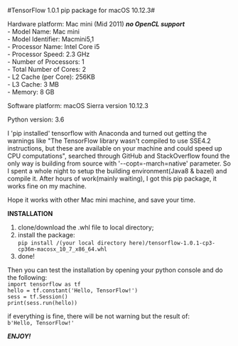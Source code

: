 #TensorFlow 1.0.1 pip package for macOS 10.12.3#

Hardware platform: Mac mini (Mid 2011)  ___no OpenCL support___  
                    - Model Name:   Mac mini  
                    - Model Identifier: Macmini5,1  
                    - Processor Name:   Intel Core i5  
                    - Processor Speed:  2.3 GHz  
                    - Number of Processors: 1  
                    - Total Number of Cores: 2  
                    - L2 Cache (per Core):  256KB  
                    - L3 Cache: 3 MB  
                    - Memory:   8 GB  

Software platform: macOS Sierra version 10.12.3  

Python version: 3.6  

I 'pip installed' tensorflow with Anaconda and turned out getting the warnings like "The TensorFlow library wasn't compiled to use SSE4.2 instructions, but these are available on your machine and could speed up CPU computations", searched through GitHub and StackOverflow found the only way is building from source with '--copt=-march=native' parameter. So I spent a whole night to setup the building environment(Java8 & bazel) and compile it. After hours of work(mainly waiting), I got this pip package, it works fine on my machine.

Hope it works with other Mac mini machine, and save your time.

**INSTALLATION**
1. clone/download the .whl file to local directory;
2. install the package:  
    `pip install /(your local directory here)/tensorflow-1.0.1-cp3-cp36m-macosx_10_7_x86_64.whl`
3. done!

Then you can test the installation by opening your python console and do the following:  
`import tensorflow as tf`  
`hello = tf.constant('Hello, TensorFlow!')`  
`sess = tf.Session()`  
`print(sess.run(hello))`  

if everything is fine, there will be not warning but the result of:  
`b'Hello, TensorFlow!'`  

___ENJOY!___